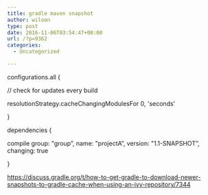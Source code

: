 ```yaml
---
title: gradle maven snapshot
author: wiloon
type: post
date: 2016-11-06T03:54:47+00:00
url: /?p=9362
categories:
  - Uncategorized

---
```

configurations.all {
  
// check for updates every build
  
resolutionStrategy.cacheChangingModulesFor 0, 'seconds'
  
}
  
dependencies {
  
compile group: "group&#8221;, name: "projectA&#8221;, version: "1.1-SNAPSHOT&#8221;, changing: true
  
}



https://discuss.gradle.org/t/how-to-get-gradle-to-download-newer-snapshots-to-gradle-cache-when-using-an-ivy-repository/7344